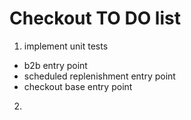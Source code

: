 # Checkout TO DO list

1. implement unit tests

- b2b entry point
- scheduled replenishment entry point
- checkout base entry point

2. 
